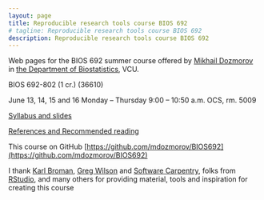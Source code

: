 ```yaml
---
layout: page
title: Reproducible research tools course BIOS 692
# tagline: Reproducible research tools course BIOS 692
description: Reproducible research tools course BIOS 692
---
```


Web pages for the BIOS 692 summer course offered by [Mikhail Dozmorov](https://mdozmorov.github.io/) in [the Department of Biostatistics](http://www.biostatistics.vcu.edu/), VCU.

BIOS 692-802 (1 cr.) (36610)

June 13, 14, 15 and 16 Monday – Thursday 9:00 – 10:50 a.m. OCS, rm. 5009

[Syllabus and slides](pages/syllabus.html)

[References and Recommended reading](pages/references.html)

This course on GitHub [https://github.com/mdozmorov/BIOS692](https://github.com/mdozmorov/BIOS692)

I thank [Karl Broman](http://kbroman.org/), [Greg Wilson](http://sensibleadventures.com/) and [Software Carpentry](http://software-carpentry.org/), folks from [RStudio](https://www.rstudio.com/about/), and many others for providing material, tools and inspiration for creating this course

